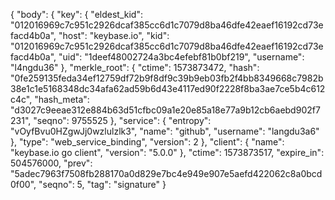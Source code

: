 {
  "body": {
    "key": {
      "eldest_kid": "012016969c7c951c2926dcaf385cc6d1c7079d8ba46dfe42eaef16192cd73efacd4b0a",
      "host": "keybase.io",
      "kid": "012016969c7c951c2926dcaf385cc6d1c7079d8ba46dfe42eaef16192cd73efacd4b0a",
      "uid": "1deef48002724a3bc4efebf81b0bf219",
      "username": "l4ngdu36"
    },
    "merkle_root": {
      "ctime": 1573873472,
      "hash": "0fe259135feda34ef12759df72b9f8df9c39b9eb03fb2f4bb8349668c7982b38e1c1e5168348dc34afa62ad59b6d43e4117ed90f2228f8ba3ae7ce5b4c612c4c",
      "hash_meta": "d3027c9eeae312e884b63d51cfbc09a1e20e85a18e77a9b12cb6aebd902f7231",
      "seqno": 9755525
    },
    "service": {
      "entropy": "vOyfBvu0HZgwJj0wzlulzlk3",
      "name": "github",
      "username": "langdu3a6"
    },
    "type": "web_service_binding",
    "version": 2
  },
  "client": {
    "name": "keybase.io go client",
    "version": "5.0.0"
  },
  "ctime": 1573873517,
  "expire_in": 504576000,
  "prev": "5adec7963f7508fb288170a0d829e7bc4e949e907e5aefd422062c8a0bcd0f00",
  "seqno": 5,
  "tag": "signature"
}
